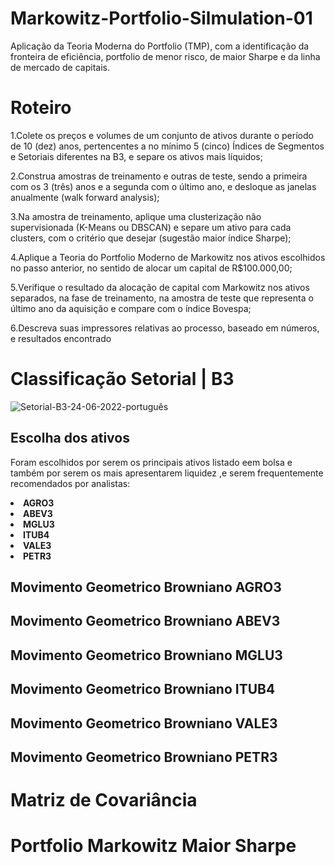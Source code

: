 # Markowitz-Portfolio-Silmulation-01
Aplicação da Teoria Moderna do Portfolio (TMP), com a identificação da fronteira de eficiência, portfolio de menor risco, de maior Sharpe e da linha de mercado de capitais.

# Roteiro

 1.Colete os preços e volumes de um conjunto de ativos durante o período de 10 (dez) anos, pertencentes a no mínimo 5 (cinco) Índices de Segmentos e Setoriais diferentes na B3, e separe os ativos mais líquidos;

2.Construa amostras de treinamento e outras de teste, sendo a primeira com os 3 (três) anos e a segunda com o último ano, e desloque as janelas anualmente (walk forward analysis);

3.Na amostra de treinamento, aplique uma clusterização não supervisionada (K-Means ou DBSCAN) e separe um ativo para cada clusters, com o critério que desejar (sugestão maior índice Sharpe);

4.Aplique a Teoria do Portfolio Moderno de Markowitz nos ativos escolhidos no passo anterior, no sentido de alocar um capital de R$100.000,00;

5.Verifique o resultado da alocação de capital com Markowitz nos ativos separados, na fase de treinamento, na amostra de teste que representa o último ano da aquisição e compare com o índice Bovespa;

6.Descreva suas impressores relativas ao processo, baseado em números, e resultados encontrado

# Classificação Setorial | B3

![Setorial-B3-24-06-2022-_português_](https://user-images.githubusercontent.com/70406366/181828809-89799192-d632-4edb-9970-57c5034dc88e.png)

## Escolha dos ativos

Foram escolhidos por serem os principais ativos listado eem bolsa e também por serem os mais apresentarem liquidez ,e serem frequentemente recomendados por analistas:

  <li> <b>     AGRO3            </b> </li>
  <li> <b>     ABEV3            </b> </li>
  <li> <b>     MGLU3            </b> </li>
  <li> <b>     ITUB4            </b> </li>
  <li> <b>     VALE3            </b> </li>
  <li> <b>     PETR3            </b> </li>

## Movimento Geometrico Browniano AGRO3   


## Movimento Geometrico Browniano ABEV3   


## Movimento Geometrico Browniano MGLU3    


## Movimento Geometrico Browniano ITUB4  

## Movimento Geometrico Browniano VALE3 


## Movimento Geometrico Browniano PETR3  

# Matriz de Covariância

#  Portfolio Markowitz Maior Sharpe




